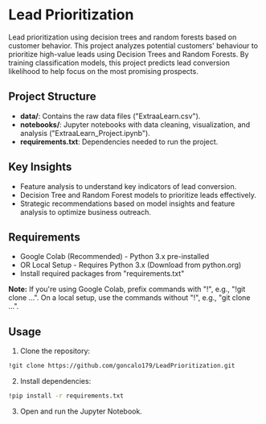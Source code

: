 
# Lead Prioritization

Lead prioritization using decision trees and random forests based on customer behavior.
This project analyzes potential customers' behaviour to prioritize high-value leads using Decision Trees and Random Forests.
By training classification models, this project predicts lead conversion likelihood to help focus on the most promising prospects.

## Project Structure
- **data/**: Contains the raw data files ("ExtraaLearn.csv").
- **notebooks/**: Jupyter notebooks with data cleaning, visualization, and analysis ("ExtraaLearn_Project.ipynb").
- **requirements.txt**: Dependencies needed to run the project.

## Key Insights
- Feature analysis to understand key indicators of lead conversion.
- Decision Tree and Random Forest models to prioritize leads effectively.
- Strategic recommendations based on model insights and feature analysis to optimize business outreach.


## Requirements
- Google Colab (Recommended) - Python 3.x pre-installed
- OR Local Setup - Requires Python 3.x (Download from python.org)
- Install required packages from "requirements.txt"

**Note:** If you're using Google Colab, prefix commands with "!", e.g., "!git clone ...". On a local setup, use the commands without "!", e.g., "git clone ...".


## Usage
1. Clone the repository:
 
```bash
!git clone https://github.com/goncalo179/LeadPrioritization.git
```

2. Install dependencies:
    
```bash
!pip install -r requirements.txt
```

3. Open and run the Jupyter Notebook.
